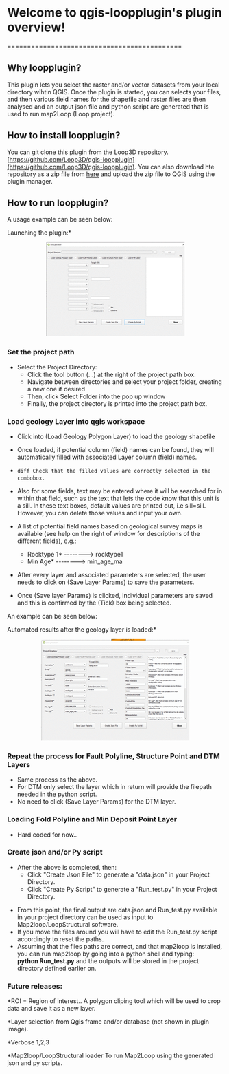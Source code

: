 
# Welcome to qgis-loopplugin's plugin overview!
============================================

## Why loopplugin?

This plugin lets you select the raster and/or vector datasets from your local directory wihtin QGIS. Once the plugin is started, you can selects your files,
and then various field names for the shapefile and raster files are then analysed and an output json file and python script are generated that is used to run map2Loop (Loop project).   

## How to install **loopplugin**?

   You can git clone this plugin from the Loop3D repository. [https://github.com/Loop3D/qgis-loopplugin](https://github.com/Loop3D/qgis-loopplugin). You can also download hte repository as a zip file from <a href="https://github.com/Loop3D/qgis-loopplugin/archive/refs/heads/master.zip">here</a> and upload the zip file to QGIS using the plugin manager.   

## How to run **loopplugin**?

A usage example can be seen below:

Launching the plugin:*

<p align="center">
  <img src="launch_plugin.gif?raw=true">
</p>

### Set the project path

- Select the Project Directory:
   * Click the tool button (...) at the right of the project path box.
   * Navigate between directories and select your project folder, creating a new one if desired
   * Then, click Select Folder into the pop up window
   * Finally, the project directory is printed into the project path box.

### Load geology Layer into qgis workspace

- Click into (Load Geology Polygon Layer) to load the geology shapefile
- Once loaded, if potential column (field) names can be found, they will automatically filled with associated Layer column (field) names.
-  ```diff Check that the filled values are correctly selected in the combobox.```
- Also for some fields, text may be entered where it will be searched for in within that field, such as the text that lets the code know that this unit is a sill. In these text boxes, default values are printed out, i.e sill=sill. However, you can delete those values and input your own.

- A list of potential field names based on geological survey maps is available (see help on the right of window for descriptions of the different fields), e.g.:
   * Rocktype 1* --------> rocktype1 
   * Min Age*    --------> min_age_ma

- After every layer and associated parameters are selected, the user needs to click  on (Save Layer Params) to save the parameters.
- Once (Save layer Params) is clicked, individual parameters are saved and this is 
	confirmed by the (Tick) box being selected.

 An example can be seen below:

 Automated results after the geology layer is loaded:*

<p align="center">
<img src="filter_geol_data.gif">
</p>

### Repeat the process for Fault Polyline, Structure Point and DTM Layers

- Same process as the above.
- For DTM only select the layer which in return will provide the filepath needed in the python script. 
- No need to click (Save Layer Params) for the DTM layer. 

### Loading Fold Polyline and Min Deposit Point Layer

- Hard coded for now..

### Create json and/or Py script

- After the above is completed, then:  
   * Click "Create Json File" to generate a "data.json" in your Project Directory.
   * Click "Create Py Script" to generate a "Run_test.py" in your Project Directory.

* From this point, the final output are data.json and Run_test.py available in your project directory can be used as input to Map2loop/LoopStructural software.    
* If you move the files around you will have to edit the Run_test.py script accordingly to reset the paths.
* Assuming that the files paths are correct, and that map2loop is installed, you can run map2loop by going into a python shell and typing:   
   **python Run_test.py**   and the outputs will be stored in the project directory defined earlier on. 

### Future releases:

  *ROI = Region of interest.. A polygon cliping tool which will be used to crop data and save it as a new layer.
  
  *Layer selection from Qgis frame and/or database (not shown in plugin image).

  *Verbose 1,2,3 

  *Map2loop/LoopStructural loader To run Map2Loop using the generated json and py scripts.

